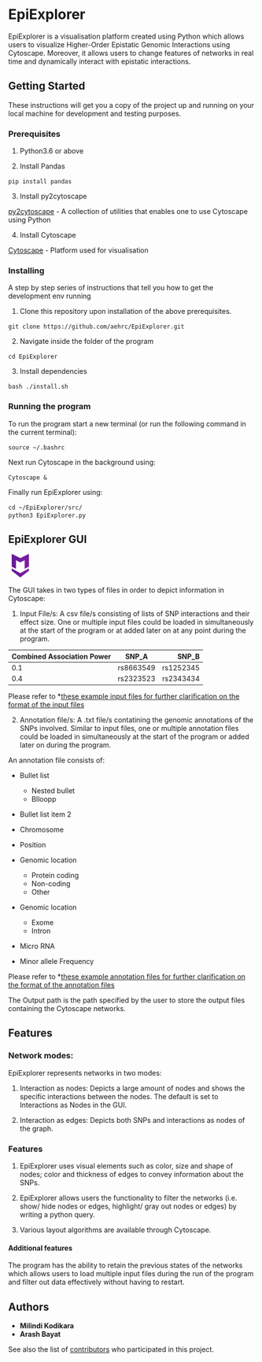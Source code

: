 # EpiExplorer

EpiExplorer is a visualisation platform created using Python which allows users to visualize Higher-Order Epistatic Genomic Interactions using Cytoscape. Moreover, it allows users to change features of networks in real time and dynamically interact with epistatic interactions.

## Getting Started

These instructions will get you a copy of the project up and running on your local machine for development and testing purposes.

### Prerequisites

1. Python3.6 or above

2. Install Pandas

```
pip install pandas
```

3. Install py2cytoscape

  [py2cytoscape](https://py2cytoscape.readthedocs.io/en/latest/#installation) - A collection of utilities that enables one to use Cytoscape using Python

4. Install Cytoscape

  [Cytoscape](https://cytoscape.org/download.html) - Platform used for visualisation

### Installing

A step by step series of instructions that tell you how to get the development env running

1. Clone this repository upon installation of the above prerequisites.
```
git clone https://github.com/aehrc/EpiExplorer.git
```
2. Navigate inside the folder of the program
```
cd EpiExplorer
```
3. Install dependencies
```
bash ./install.sh
```

### Running the program

To run the program start a new terminal (or run the following command in the current terminal):
```
source ~/.bashrc
```

Next run Cytoscape in the background using:
```
Cytoscape &
```

Finally run EpiExplorer using:
```
cd ~/EpiExplorer/src/
python3 EpiExplorer.py
```

## EpiExplorer GUI

![alt text](https://github.com/adam-p/markdown-here/raw/master/src/common/images/icon48.png "EpiExplorer GUI")

The GUI takes in two types of files in order to depict information in Cytoscape:

1. Input File/s: A csv file/s consisting of lists of SNP interactions and their effect size. One or multiple input files could be loaded in simultaneously at the start of the program or at added later on at any point during the program.

| Combined Association Power | SNP_A     | SNP_B      |
| -------------------------- |:---------:| ----------:|
| 0.1                        | rs8663549 | rs1252345  |
| 0.4                        | rs2323523 | rs2343434  |

Please refer to *[these example input files for further clarification on the format of the input files](https://github.com/aehrc/EpiExplorer/tree/master/SampleData/BitEpiOutput)

2. Annotation file/s: A .txt file/s contatining the genomic annotations of the SNPs involved. Similar to input files, one or multiple annotation files could be loaded in simultaneously at the start of the program or added later on during the program. 

An annotation file consists of:
* Bullet list
  * Nested bullet
  * Blloopp
* Bullet list item 2

* Chromosome
* Position
* Genomic location
  * Protein coding
  * Non-coding
  * Other
* Genomic location
  * Exome
  * Intron
* Micro RNA
* Minor allele Frequency

Please refer to *[these example annotation files for further clarification on the format of the annotation files](https://github.com/aehrc/EpiExplorer/tree/master/SampleData/AnnotationFiles)

The Output path is the path specified by the user to store the output files containing the Cytoscape networks.

## Features

### Network modes:

EpiExplorer represents networks in two modes:

1. Interaction as nodes: Depicts a large amount of nodes and shows the specific interactions between the nodes. The default is set to Interactions as Nodes in the GUI.

2. Interaction as edges: Depicts both SNPs and interactions as nodes of the graph.

### Features

1. EpiExplorer uses visual elements such as color, size and shape of nodes; color and thickness of edges to convey information about the SNPs. 

2. EpiExplorer allows users the functionality to filter the networks (i.e. show/ hide nodes or edges, highlight/ gray out nodes or edges) by writing a python query. 

3. Various layout algorithms are available through Cytoscape.

#### Additional features
The program has the ability to retain the previous states of the networks which allows users to load multiple input files during the run of the program and filter out data effectively without having to restart. 

## Authors

* **Milindi Kodikara**
* **Arash Bayat**

See also the list of [contributors](https://github.com/aehrc/EpiExplorer/graphs/contributors) who participated in this project.





